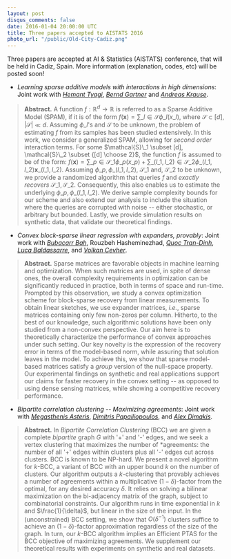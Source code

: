 ```yaml
---
layout: post
disqus_comments: false
date: 2016-01-04 20:00:00 UTC
title: Three papers accepted to AISTATS 2016
photo_url: "/public/Old-City-Cadiz.png"
---
```


Three papers are accepted at AI & Statistics (AISTATS) conference, that will be held
in Cadiz, Spain. More information (explanation, codes, etc) will be posted soon!

- *Learning sparse additive models with interactions in high dimensions*: 
Joint work with [*Hemant Tyagi*](http://people.inf.ethz.ch/htyagi/), [*Bernd Gartner*](http://people.inf.ethz.ch/gaertner/) 
and [*Andreas Krause*](https://las.inf.ethz.ch/krausea).

>**Abstract.** 
>A function $f: \mathbb{R}^d \rightarrow \mathbb{R}$ is referred to as a Sparse Additive Model (SPAM), if it is of the
form $f(\mathbf{x}) = \sum\_{l \in \mathcal{S}}\phi\_{l}(x\_l)$, where $\mathcal{S} \subset [d]$, $|\mathcal{S}| \ll d$.
Assuming $\phi\_l$'s and $\mathcal{S}$ to be unknown, the problem of estimating $f$ from its samples has been
studied extensively. In this work, we consider a generalized SPAM, allowing for *second order* interaction terms.
For some $\mathcal{S}\_1 \subset [d], \mathcal{S}\_2 \subset {[d] \choose 2}$, the function $f$ is assumed to be of the form: 
$f(\mathbf{x}) = \sum\_{p \in \mathcal{S}\_1}\phi\_{p} (x\_p) + \sum\_{(l\_1, l\_2) \in \mathcal{S}\_2}\phi\_{(l\_1, l\_2)} \mathbf{x}\_{(l\_1, l\_2)}.$
Assuming $\phi\_{p},\phi\_{(l\_1, l\_2)}$, $\mathcal{S}\_1$ and, $\mathcal{S}\_2$ to be unknown,
we provide a randomized algorithm that queries $f$ and *exactly recovers* $\mathcal{S}\_1,\mathcal{S}\_2$. Consequently, this also enables us to estimate the underlying 
$\phi\_p, \phi\_{(l\_1, l\_2)}$. We derive sample complexity bounds for our scheme and also extend our analysis
to include the situation where the queries are corrupted with noise -- either stochastic, 
or arbitrary but bounded. Lastly, we provide simulation results on synthetic data, that
validate our theoretical findings.

- *Convex block-sparse linear regression with expanders, provably*:
Joint work with [*Bubacarr Bah*](https://www.ma.utexas.edu/users/bah/), Rouzbeh Hasheminezhad, [*Quoc Tran-Dinh*](http://trandinhquoc.com/), 
[*Luca Baldassarre*](http://people.epfl.ch/226590), and [*Volkan Cevher*](http://lions.epfl.ch/cms/site/lions2/lang/en/volkan.cevher).

>**Abstract.** 
>Sparse matrices are favorable objects in machine learning and optimization. When such matrices are used, 
in spite of dense ones, the overall complexity requirements in optimization can be significantly reduced 
in practice, both in terms of space and run-time. Prompted by this observation, we study a convex optimization scheme for block-sparse recovery from 
linear measurements. To obtain linear sketches, we use expander matrices, *i.e.*, sparse matrices containing only 
few non-zeros per column. Hitherto, to the best of our knowledge, such algorithmic solutions have 
been only studied from a non-convex perspective. Our aim here is to theoretically characterize the 
performance of convex approaches under such setting. 
>Our key novelty is the expression of the recovery error in terms of the model-based norm, while 
assuring that solution leaves in the model. To achieve this, we show that sparse model-based matrices satisfy a *group* version of the null-space property. 
Our experimental findings on synthetic and real applications support our claims for faster 
recovery in the convex setting -- as opposed to using dense sensing matrices, while showing a competitive recovery performance. 

- *Bipartite correlation clustering -- Maximizing agreements*:
Joint work with [*Megasthenis Asteris*](http://megasthenis.github.io), [*Dimitris Papailiopoulos*](http://www.eecs.berkeley.edu/~dimitrisp/), 
and [*Alex Dimakis*](http://users.ece.utexas.edu/~dimakis/).

>**Abstract.** 
>In *Bipartite Correlation Clustering* (BCC)
we are given a complete *bipartite* graph $G$ with '+' and '-' edges,
and we seek a vertex clustering that maximizes the number of *agreements:
the number of all '+' edges within clusters plus all '-' edges cut across clusters.
BCC is known to be NP-hard.
>We present a novel algorithm for $k$-BCC, a variant of BCC with an upper bound $k$ on the number of clusters.
Our algorithm outputs a $k$-clustering that provably achieves a number of agreements within a multiplicative ${(1-\delta)}$-factor from the optimal, for any desired accuracy $\delta$.
It relies on solving a bilinear maximization on the bi-adjacency matrix of the graph, subject to combinatorial constraints.
Our algorithm runs in time exponential in $k$ and $\frac{1}{\delta}$, but linear in the size of the input.
>In the (unconstrained) BCC setting, we show that $O(\delta^{-1})$ clusters suffice to achieve an ${(1-\delta)}$-factor approximation regardless of the size of the graph.
In turn, our $k$-BCC algorithm implies an Efficient PTAS for the BCC objective of maximizing agreements.
We supplement our theoretical results with experiments on synthetic and real datasets.